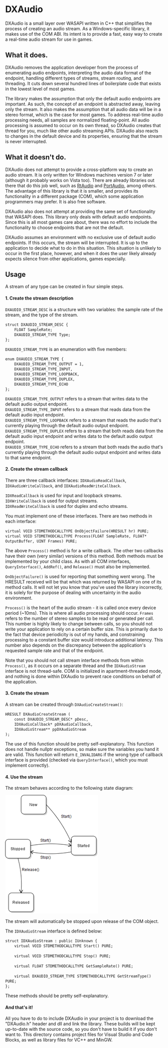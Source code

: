 DXAudio
=========

DXAudio is a small layer over WASAPI written in C++ that
simplifies the process of creating an audio stream.  As
a Windows-specific library, it makes use of the COM ABI.
Its intent is to provide a fast, easy way to create a
real-time audio stream for use in games.

What it does.
-------------
DXAudio removes the application developer from the process
of enumerating audio endpoints, interpreting the audio
data format of the endpoint, handling different types of
streams, stream routing, and threading.  It cuts down several hundred
lines of boilerplate code that exists in the lowest level
of most games.

The library makes the assumption that only the default
audio endpoints are important.  As such, the concept of
an endpoint is abstracted away, leaving only the stream.
It also makes the assumption that all audio data will
be in a stereo format, which is the case
for most games.  To address real-time audio processing needs,
all samples are normalized floating-point.  All audio processing is assumed to occur on its own thread,
so DXAudio creates that thread for you, much like other
audio streaming APIs.  DXAudio also reacts to changes in
the default device and its properties, ensuring that
the stream is never interrupted.

What it doesn't do.
-------------------
DXAudio does not attempt to provide a cross-platform way
to create an audio stream.  It is only written for Windows
machines version 7 or later (although it probably works on
Vista too).  There are already libraries out there that do
this job well, such as [RtAudio](https://www.music.mcgill.ca/~gary/rtaudio/)
and [PortAudio](http://www.portaudio.com/), among others.  The advantage of this library is
that it is smaller, and provides its functionality in a different package
(COM), which some application programmers may prefer.  It is also free software.

DXAudio also does not attempt at providing the same set of functionality
that WASAPI does.  This library only deals with default audio endpoints.
Since this is all most games care about, there was no effort to include
the functionality to choose endpoints that are not the default.

DXAudio assumes an environment with no exclusive use of default audio endpoints.
If this occurs, the stream will be interrupted.  It is up to the application
to decide what to do in this situation.  This situation is unlikely to occur
in the first place, however, and when it does the user likely already expects
silence from other applications, games especially.

Usage
-------------
A stream of any type can be created in four simple steps.

#### 1. Create the stream description

`DXAUDIO_STREAM_DESC` is a structure with two variables: the sample rate of the stream, and the type of the stream.

    struct DXAUDIO_STREAM_DESC {
        FLOAT SampleRate;
        DXAUDIO_STREAM_TYPE Type;
    };

`DXAUDIO_STREAM_TYPE` is an enumeration with five members:

    enum DXAUDIO_STREAM_TYPE {
  	    DXAUDIO_STREAM_TYPE_OUTPUT = 1,
       	DXAUDIO_STREAM_TYPE_INPUT,
       	DXAUDIO_STREAM_TYPE_LOOPBACK,
       	DXAUDIO_STREAM_TYPE_DUPLEX,
       	DXAUDIO_STREAM_TYPE_ECHO
    };
    
`DXAUDIO_STREAM_TYPE_OUTPUT` refers to a stream that writes data to the default audio output endpoint. <br>
`DXAUDIO_STREAM_TYPE_INPUT` refers to a stream that reads data from the default audio input endpoint. <br>
`DXAUDIO_STREAM_TYPE_LOOPBACK` refers to a stream that reads the audio that's currently playing through the default
audio output endpoint. <br>
`DXAUDIO_STREAM_TYPE_DUPLEX` refers to a stream that both reads data from the default audio input endpoint and
writes data to the default audio output endpoint.<br>
`DXAUDIO_STREAM_TYPE_ECHO` refers to a stream that both reads the audio that's currently playing through the default
audio output endpoint and writes data to that same endpoint.

#### 2. Create the stream callback

There are three callback interfaces: `IDXAudioReadCallback`, `IDXAudioWriteCallback`, and `IDXAudioReadWriteCallback`.

`IDXReadCallback` is used for input and loopback streams.<br>
`IDXWriteCallback` is used for output streams.<br>
`IDXReadWriteCallback` is used for duplex and echo streams.

You must implement one of these interfaces.  There are two methods in each interface:

    virtual VOID STDMETHODCALLTYPE OnObjectFailure(HRESULT hr) PURE;
    virtual VOID STDMETHODCALLTYPE Process(FLOAT SampleRate, FLOAT* OutputBuffer, UINT Frames) PURE;

The above `Process()` method is for a write callback.  The other two callbacks have their own (very similar) versions of this
method.  Both methods must be implemented by your child class.  As with all COM interfaces, `QueryInterface()`, `AddRef()`,
and `Release()` must also be implemented.

`OnObjectFailure()` is used for reporting that something went wrong.  The HRESULT received will be that which
was returned by WASAPI on one of its method calls.  It will not let you know that you've used the library incorrectly, it is
solely for the purpose of dealing with uncertainty in the audio environment.

`Process()` is the heart of the audio stream - it is called once every device period (~10ms).  This is where all
audio processing should occur.  `Frames` refers to the number of stereo samples to be read or generated per call.
This number is highly likely to change between calls, so you should not write your application to rely on a certain
buffer size.  This is primarily due to the fact that device periodicity is out of my hands, and constraining processing
to a constant buffer size would introduce additional latency.  This number also depends on the discrepancy between the
application's requested sample rate and that of the endpoint.

Note that you should not call stream interface methods from within `Process()`,
as it occurs on a separate thread and the `IDXAudioStream` interface is not thread-safe.  COM is initialized in
apartment-threaded mode, and nothing is done within DXAudio to prevent race conditions on behalf of the application.

#### 3. Create the stream

A stream can be created through `DXAudioCreateStream()`:

    HRESULT DXAudioCreateStream (
        const DXAUDIO_STREAM_DESC* pDesc,
        IDXAudioCallback* pDXAudioCallback,
        IDXAudioStream** ppDXAudioStream
    );
    
The use of this function should be pretty self-explanatory.  This function does not handle nullptr exceptions, so make sure
the variables you hand it are valid.  This function will return `E_INVALIDARG` if the wrong type of callback interface is provided (checked via `QueryInterface()`, which you must implement correctly).

#### 4. Use the stream

The stream behaves according to the following state diagram:

![Stream State Diagram](https://github.com/AustinBorger/DXAudio/blob/master/DXAudioStateDiagram.png)

The stream will automatically be stopped upon release of the COM object.

The `IDXAudioStream` interface is defined below:

    struct IDXAudioStream : public IUnknown {
    	virtual VOID STDMETHODCALLTYPE Start() PURE;
    	
    	virtual VOID STDMETHODCALLTYPE Stop() PURE;
    	
    	virtual FLOAT STDMETHODCALLTYPE GetSampleRate() PURE;
    	
    	virtual DXAUDIO_STREAM_TYPE STDMETHODCALLTYPE GetStreamType() PURE;
    };
    
These methods should be pretty self-explanatory.

#### And that's it!

All you have to do to include DXAudio in your project is to download the "DXAudio.h" header and dll and link the library.
These builds will be kept up-to-date with the source code, so you don't have to build it if you don't want to.  This directory contains project files for Visual Studio and Code Blocks, as well as library files for VC++ and MinGW.
